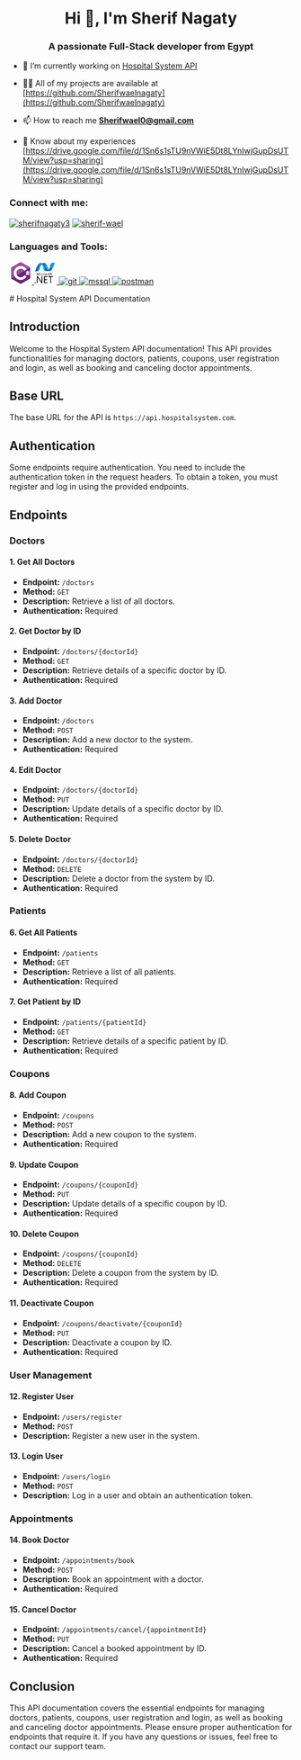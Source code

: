 <h1 align="center">Hi 👋, I'm Sherif Nagaty</h1>
<h3 align="center">A passionate Full-Stack developer from Egypt</h3>

- 🔭 I’m currently working on [Hospital System API](https://github.com/Sherifwaelnagaty)

- 👨‍💻 All of my projects are available at [https://github.com/Sherifwaelnagaty](https://github.com/Sherifwaelnagaty)

- 📫 How to reach me **Sherifwael0@gmail.com**

- 📄 Know about my experiences [https://drive.google.com/file/d/1Sn6s1sTU9nVWiE5Dt8LYnIwjGupDsUTM/view?usp=sharing](https://drive.google.com/file/d/1Sn6s1sTU9nVWiE5Dt8LYnIwjGupDsUTM/view?usp=sharing)

<h3 align="left">Connect with me:</h3>
<p align="left">
<a href="https://twitter.com/sherifnagaty3" target="blank"><img align="center" src="https://raw.githubusercontent.com/rahuldkjain/github-profile-readme-generator/master/src/images/icons/Social/twitter.svg" alt="sherifnagaty3" height="30" width="40" /></a>
<a href="https://linkedin.com/in/sherif-wael" target="blank"><img align="center" src="https://raw.githubusercontent.com/rahuldkjain/github-profile-readme-generator/master/src/images/icons/Social/linked-in-alt.svg" alt="sherif-wael" height="30" width="40" /></a>
</p>

<h3 align="left">Languages and Tools:</h3>
<p align="left"> <a href="https://www.w3schools.com/cs/" target="_blank" rel="noreferrer"> <img src="https://raw.githubusercontent.com/devicons/devicon/master/icons/csharp/csharp-original.svg" alt="csharp" width="40" height="40"/> </a> <a href="https://dotnet.microsoft.com/" target="_blank" rel="noreferrer"> <img src="https://raw.githubusercontent.com/devicons/devicon/master/icons/dot-net/dot-net-original-wordmark.svg" alt="dotnet" width="40" height="40"/> </a> <a href="https://git-scm.com/" target="_blank" rel="noreferrer"> <img src="https://www.vectorlogo.zone/logos/git-scm/git-scm-icon.svg" alt="git" width="40" height="40"/> </a> <a href="https://www.microsoft.com/en-us/sql-server" target="_blank" rel="noreferrer"> <img src="https://www.svgrepo.com/show/303229/microsoft-sql-server-logo.svg" alt="mssql" width="40" height="40"/> </a> <a href="https://postman.com" target="_blank" rel="noreferrer"> <img src="https://www.vectorlogo.zone/logos/getpostman/getpostman-icon.svg" alt="postman" width="40" height="40"/> </a> </p>
# Hospital System API Documentation

## Introduction

Welcome to the Hospital System API documentation! This API provides functionalities for managing doctors, patients, coupons, user registration and login, as well as booking and canceling doctor appointments.

## Base URL

The base URL for the API is `https://api.hospitalsystem.com`.

## Authentication

Some endpoints require authentication. You need to include the authentication token in the request headers. To obtain a token, you must register and log in using the provided endpoints.

## Endpoints

### Doctors

#### 1. Get All Doctors

- **Endpoint:** `/doctors`
- **Method:** `GET`
- **Description:** Retrieve a list of all doctors.
- **Authentication:** Required

#### 2. Get Doctor by ID

- **Endpoint:** `/doctors/{doctorId}`
- **Method:** `GET`
- **Description:** Retrieve details of a specific doctor by ID.
- **Authentication:** Required

#### 3. Add Doctor

- **Endpoint:** `/doctors`
- **Method:** `POST`
- **Description:** Add a new doctor to the system.
- **Authentication:** Required

#### 4. Edit Doctor

- **Endpoint:** `/doctors/{doctorId}`
- **Method:** `PUT`
- **Description:** Update details of a specific doctor by ID.
- **Authentication:** Required

#### 5. Delete Doctor

- **Endpoint:** `/doctors/{doctorId}`
- **Method:** `DELETE`
- **Description:** Delete a doctor from the system by ID.
- **Authentication:** Required

### Patients

#### 6. Get All Patients

- **Endpoint:** `/patients`
- **Method:** `GET`
- **Description:** Retrieve a list of all patients.
- **Authentication:** Required

#### 7. Get Patient by ID

- **Endpoint:** `/patients/{patientId}`
- **Method:** `GET`
- **Description:** Retrieve details of a specific patient by ID.
- **Authentication:** Required

### Coupons

#### 8. Add Coupon

- **Endpoint:** `/coupons`
- **Method:** `POST`
- **Description:** Add a new coupon to the system.
- **Authentication:** Required

#### 9. Update Coupon

- **Endpoint:** `/coupons/{couponId}`
- **Method:** `PUT`
- **Description:** Update details of a specific coupon by ID.
- **Authentication:** Required

#### 10. Delete Coupon

- **Endpoint:** `/coupons/{couponId}`
- **Method:** `DELETE`
- **Description:** Delete a coupon from the system by ID.
- **Authentication:** Required

#### 11. Deactivate Coupon

- **Endpoint:** `/coupons/deactivate/{couponId}`
- **Method:** `PUT`
- **Description:** Deactivate a coupon by ID.
- **Authentication:** Required

### User Management

#### 12. Register User

- **Endpoint:** `/users/register`
- **Method:** `POST`
- **Description:** Register a new user in the system.

#### 13. Login User

- **Endpoint:** `/users/login`
- **Method:** `POST`
- **Description:** Log in a user and obtain an authentication token.

### Appointments

#### 14. Book Doctor

- **Endpoint:** `/appointments/book`
- **Method:** `POST`
- **Description:** Book an appointment with a doctor.
- **Authentication:** Required

#### 15. Cancel Doctor

- **Endpoint:** `/appointments/cancel/{appointmentId}`
- **Method:** `PUT`
- **Description:** Cancel a booked appointment by ID.
- **Authentication:** Required

## Conclusion

This API documentation covers the essential endpoints for managing doctors, patients, coupons, user registration and login, as well as booking and canceling doctor appointments. Please ensure proper authentication for endpoints that require it. If you have any questions or issues, feel free to contact our support team.
